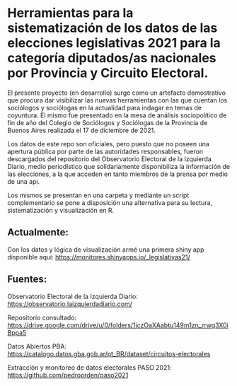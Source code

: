 # Herramientas para la sistematización de los datos de las elecciones legislativas 2021 para la categoría diputados/as nacionales por Provincia y Circuito Electoral.


El presente proyecto (en desarrollo) surge como un artefacto demostrativo que procura dar visibilizar las nuevas herramientas con las que cuentan los sociólogos y sociólogas en la actualidad para indagar en temas de coyuntura. El mismo fue presentado en la mesa de análisis sociopolítico de fin de año del Colegio de Sociólogos y Sociólogas de la Provincia de Buenos Aires realizada el 17 de diciembre de 2021.

Los datos de este repo son oficiales, pero puesto que no poseen una apertura pública por parte de las autoridades responsables, fueron descargados del repositorio del Observatorio Electoral de la Izquierda Diario, medio periodístico que solidariamente disponibiliza la información de las elecciones, a la que acceden en tanto miembros de la prensa por medio de una api. 

Los mismos se presentan en una carpeta y mediante un script complementario se pone a disposición una alternativa para su lectura, sistematización y visualización en R.


## Actualmente:

Con los datos y lógica de visualización armé una primera shiny app disponible aquí: https://monitores.shinyapps.io/_legislativas21/


## Fuentes:

Observatorio Electoral de la Izquierda Diario: https://observatorio.laizquierdadiario.com/

Repositorio consultado: https://drive.google.com/drive/u/0/folders/1jczOaXAabtu149m1zn_rrwq3X0iBppa5 

Datos Abiertos PBA: https://catalogo.datos.gba.gob.ar/pt_BR/dataset/circuitos-electorales 

Extracción y monitoreo de datos electorales PASO 2021: https://github.com/pedroorden/paso2021
